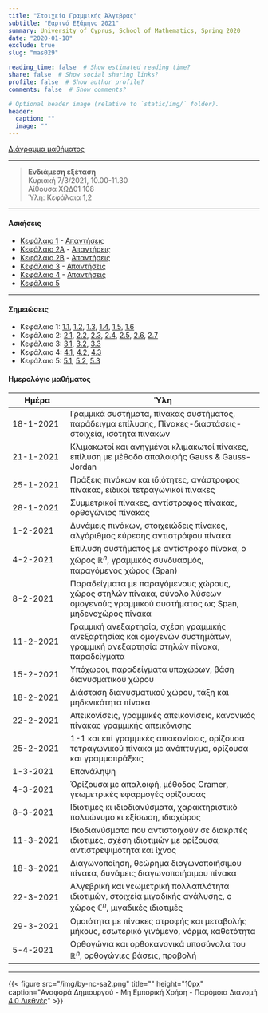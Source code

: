 ```yaml
---
title: "Στοιχεία Γραμμικής Άλγεβρας"
subtitle: "Εαρινό Εξάμηνο 2021"
summary: University of Cyprus, School of Mathematics, Spring 2020
date: "2020-01-18"
exclude: true
slug: "mas029"

reading_time: false  # Show estimated reading time?
share: false  # Show social sharing links?
profile: false  # Show author profile?
comments: false  # Show comments?

# Optional header image (relative to `static/img/` folder).
header:
  caption: ""
  image: ""
---
```


[Διάγραμμα μαθήματος](/teaching/mas029/mas029.3_spring_2021_syllabus.pdf)

---

> **Ενδιάμεση εξέταση**\
> Κυριακή 7/3/2021, 10.00-11.30\
> Αίθουσα ΧΩΔ01 108\
> Ύλη: Κεφάλαια 1,2

---

#### Ασκήσεις

- [Κεφάλαιο 1](/teaching/mas029/mas029_exercises_1_2021.pdf) - [Απαντήσεις](/teaching/mas029/mas029_answers_1_2021.pdf)
- [Κεφάλαιο 2A](/teaching/mas029/mas029_exercises_2_2021.pdf) - [Απαντήσεις](/teaching/mas029/mas029_answers_2_2021.pdf)
- [Κεφάλαιο 2B](/teaching/mas029/mas029_exercises_2b_2021.pdf) - [Απαντήσεις](/teaching/mas029/mas029_answers_2b_2021.pdf)
- [Κεφάλαιο 3](/teaching/mas029/mas029_exercises_3_2021.pdf) - [Απαντήσεις](/teaching/mas029/mas029_answers_3_2021.pdf)
- [Κεφάλαιο 4](/teaching/mas029/mas029_exercises_4_2021.pdf) - [Απαντήσεις](/teaching/mas029/mas029_answers_4_2021.pdf)
- [Κεφάλαιο 5](/teaching/mas029/mas029_exercises_5_2021.pdf)

---

#### Σημειώσεις

- Κεφάλαιο 1: [1.1](/teaching/mas029/slides/1.1.linear_systems.pdf), [1.2](/teaching/mas029/slides/1.2.matrices.pdf), [1.3](/teaching/mas029/slides/1.3.special_matrices.pdf), [1.4](/teaching/mas029/slides/1.4.inverse_matrix.pdf), [1.5](/teaching/mas029/slides/1.5.row_equivalence.pdf), [1.6](/teaching/mas029/slides/1.6.inverse_matrix_method.pdf)
- Κεφάλαιο 2: [2.1](/teaching/mas029/slides/3.1.R^n-span.pdf), [2.2](/teaching/mas029/slides/3.2.matrix_spaces.pdf), [2.3](/teaching/mas029/slides/3.3.linear_independence.pdf), [2.4](/teaching/mas029/slides/3.5.subspaces.pdf), [2.5](/teaching/mas029/slides/3.6.basis.pdf), [2.6](/teaching/mas029/slides/3.7.rank.pdf), [2.7](/teaching/mas029/slides/3.4.linear_transformations.pdf)
- Κεφάλαιο 3: [3.1](/teaching/mas029/slides/4.1.determinants.pdf), [3.2](/teaching/mas029/slides/4.2.elimination_method.pdf), [3.3](/teaching/mas029/slides/4.3.cramer's_rule.pdf)
- Κεφάλαιο 4: [4.1](/teaching/mas029/slides/5.1.eigenvalues.pdf), [4.2](/teaching/mas029/slides/5.2.diagonalization.pdf), [4.3](/teaching/mas029/slides/5.3.complex_eigenvalues.pdf)
- Κεφάλαιο 5: [5.1](/teaching/mas029/slides/6.1.inner_product.pdf), [5.2](/teaching/mas029/slides/6.2.orthogonal_sets.pdf), [5.3](/teaching/mas029/slides/6.3.Gram-Schmidt.pdf)

#### Ημερολόγιο μαθήματος
| Ημέρα <div style="width:100px"></div> | Ύλη |
| ------------------------------------- | --- |
| 18-1-2021 | Γραμμικά συστήματα, πίνακας συστήματος, παράδειγμα επίλυσης, Πίνακες-διαστάσεις-στοιχεία, ισότητα πινάκων|
| 21-1-2021 | Κλιμακωτοί και ανηγμένοι κλιμακωτοί πίνακες, επίλυση με μέθοδο απαλοιφής Gauss & Gauss-Jordan | 
| 25-1-2021 | Πράξεις πινάκων και ιδιότητες, ανάστροφος πίνακας, ειδικοί τετραγωνικοί πίνακες |
| 28-1-2021 | Συμμετρικοί πίνακες, αντίστροφος πίνακας, ορθογώνιος πίνακας |
| 1-2-2021  | Δυνάμεις πινάκων, στοιχειώδεις πίνακες, αλγόριθμος εύρεσης αντιστρόφου πίνακα |
| 4-2-2021  | Επίλυση συστήματος με αντίστροφο πίνακα, ο χώρος $\mathbb{R}^n$, γραμμικός συνδυασμός, παραγόμενος χώρος (Span) |
| 8-2-2021  | Παραδείγματα με παραγόμενους χώρους, χώρος στηλών πίνακα, σύνολο λύσεων ομογενούς γραμμικού συστήματος ως Span, μηδενοχώρος πίνακα |
| 11-2-2021 | Γραμμική ανεξαρτησία, σχέση γραμμικής ανεξαρτησίας και ομογενών συστημάτων, γραμμική ανεξαρτησία στηλών πίνακα, παραδείγματα | 
| 15-2-2021 | Υπόχωροι, παραδείγματα υποχώρων, βάση διανυσματικού χώρου |
| 18-2-2021 | Διάσταση διανυσματικού χώρου, τάξη και μηδενικότητα πίνακα |
| 22-2-2021 | Απεικονίσεις, γραμμικές απεικονίσεις, κανονικός πίνακας γραμμικής απεικόνισης |
| 25-2-2021 | 1-1 και επί γραμμικές απεικονίσεις, ορίζουσα τετραγωνικού πίνακα με ανάπτυγμα, ορίζουσα και γραμμοπράξεις |
| 1-3-2021  | Επανάληψη |
| 4-3-2021  | Όρίζουσα με απαλοιφή, μέθοδος Cramer, γεωμετρικές εφαρμογές ορίζουσας |
| 8-3-2021  | Ιδιοτιμές κι ιδιοδιανύσματα, χαρακτηριστικό πολυώνυμο κι εξίσωση, ιδιοχώρος |
| 11-3-2021 | Ιδιοδιανύσματα που αντιστοιχούν σε διακριτές ιδιοτιμές, σχέση ιδιοτιμών με ορίζουσα, αντιστρεψιμότητα και ίχνος |
| 18-3-2021 | Διαγωνοποίηση, θεώρημα διαγωνοποιήσιμου πίνακα, δυνάμεις διαγωνοποιήσιμου πίνακα |
| 22-3-2021 | Αλγεβρική και γεωμετρική πολλαπλότητα ιδιοτιμών, στοιχεία μιγαδικής ανάλυσης, ο χώρος $\mathbb{C}^n$, μιγαδικές ιδιοτιμές |
| 29-3-2021 | Ομοιότητα με πίνακες στροφής και μεταβολής μήκους, εσωτερικό γινόμενο, νόρμα, καθετότητα |
| 5-4-2021  | Ορθογώνια και ορθοκανονικά υποσύνολα του $\mathbb{R}^n$, ορθογώνιες βάσεις, προβολή |

---

{{< figure src="/img/by-nc-sa2.png" title="" height="10px" caption="Αναφορά Δημιουργού - Μη Εμπορική Χρήση - Παρόμοια Διανομή [4.0 Διεθνές](https://creativecommons.org/licenses/by-nc-sa/4.0/)" >}}


